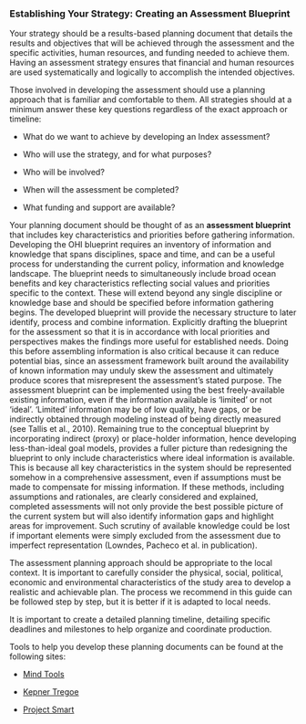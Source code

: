 ### Establishing Your Strategy: Creating an Assessment Blueprint

Your strategy should be a results-based planning document that details the results and objectives that will be achieved through the assessment and the specific activities, human resources, and funding needed to achieve them. Having an assessment strategy ensures that financial and human resources are used systematically and logically to accomplish the intended objectives.

Those involved in developing the assessment should use a planning approach that is familiar and comfortable to them. All strategies should at a minimum answer these key questions regardless of the exact approach or timeline:

* What do we want to achieve by developing an Index assessment?

* Who will use the strategy, and for what purposes?

* Who will be involved?

*	When will the assessment be completed?

*	What funding and support are available?

Your planning document should be thought of as an **assessment blueprint** that includes key characteristics and priorities before gathering information. Developing the OHI blueprint requires an inventory of information and knowledge that spans disciplines, space and time, and can be a useful process for understanding the current policy, information and knowledge landscape. The blueprint needs to simultaneously include broad ocean benefits and key characteristics reflecting social values and priorities specific to the context. These will extend beyond any single discipline or knowledge base and should be specified before information gathering begins. The developed blueprint will provide the necessary structure to later identify, process and combine information. Explicitly drafting the blueprint for the assessment so that it is in accordance with local priorities and perspectives makes the findings more useful for established needs. Doing this before assembling information is also critical because it can reduce potential bias, since an assessment framework built around the availability of known information may unduly skew the assessment and ultimately produce scores that misrepresent the assessment’s stated purpose. The assessment blueprint can be implemented using the best freely-available existing information, even if the information available is ‘limited’ or not ‘ideal’. ‘Limited’ information may be of low quality, have gaps, or be indirectly obtained through modeling instead of being directly measured (see Tallis et al., 2010). Remaining true to the conceptual blueprint by incorporating indirect (proxy) or place-holder information, hence developing less-than-ideal goal models, provides a fuller picture than redesigning the blueprint to only include characteristics where ideal information is available. This is because all key characteristics in the system should be represented somehow in a comprehensive assessment, even if assumptions must be made to compensate for missing information. If these methods, including assumptions and rationales, are clearly considered and explained, completed assessments will not only provide the best possible picture of the current system but will also identify information gaps and highlight areas for improvement. Such scrutiny of available knowledge could be lost if important elements were simply excluded from the assessment due to imperfect representation (Lowndes, Pacheco et al. in publication).

The assessment planning approach should be appropriate to the local context. It is important to carefully consider the physical, social, political, economic and environmental characteristics of the study area to develop a realistic and achievable plan. The process we recommend in this guide can be followed step by step, but it is better if it is adapted to local needs.

It is important to create a detailed planning timeline, detailing specific deadlines and milestones to help organize and coordinate production.

Tools to help you develop these planning documents can be found at the following sites:

  - [Mind Tools](http://www.mindtools.com/pages/main/newMN_PPM.htm)

  - [Kepner Tregoe](http://www.kepner-tregoe.com/pdfs/articles/jofbusinessstrategypm.pdf)

  - [Project Smart](http://www.projectsmart.co.uk/methods-tools.php)
